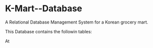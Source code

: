 # K-Mart--Database
A Relational Database Management System for a Korean grocery mart.

This Database contains the followin tables:





At 
